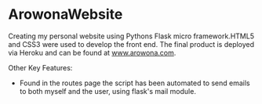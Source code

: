 # ArowonaWebsite
Creating my personal website using Pythons Flask micro framework.HTML5 and CSS3 were used to develop the front end. The final product is deployed via Heroku and can be found at www.arowona.com.

Other Key Features:
- Found in the routes page the script has been automated to send emails to both myself and the user, using flask's mail module.
